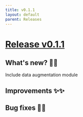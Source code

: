 ```yaml
---
title: v0.1.1
layout: default
parent: Releases
---
```


# __[Release v0.1.1](https://github.com/paucablop/chemotools/releases/tag/v0.1.1)__

## __What's new? 🎉🎉__
Include data augmentation module

## __Improvements ✨✨__

## __Bug fixes 🐛🐛__


